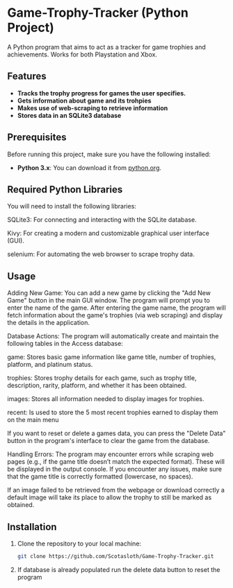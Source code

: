 # Game-Trophy-Tracker (Python Project)
A Python program that aims to act as a tracker for game trophies and achievements. Works for both Playstation and Xbox.
## **Features**

- **Tracks the trophy progress for games the user specifies.**
- **Gets information about game and its trohpies**
- **Makes use of web-scraping to retrieve information**
- **Stores data in an SQLite3 database**
  
## **Prerequisites**

Before running this project, make sure you have the following installed:

- **Python 3.x**: You can download it from [python.org](https://www.python.org/downloads/).

## **Required Python Libraries**

You will need to install the following libraries:

SQLite3: For connecting and interacting with the SQLite database.

Kivy: For creating a modern and customizable graphical user interface (GUI).

selenium: For automating the web browser to scrape trophy data.

## **Usage**

Adding New Game:
You can add a new game by clicking the "Add New Game" button in the main GUI window. The program will prompt you to enter the name of the game.
After entering the game name, the program will fetch information about the game's trophies (via web scraping) and display the details in the application.

Database Actions:
The program will automatically create and maintain the following tables in the Access database:

game: Stores basic game information like game title, number of trophies, platform, and platinum status.

trophies: Stores trophy details for each game, such as trophy title, description, rarity, platform, and whether it has been obtained.

images: Stores all information needed to display images for trophies.

recent: Is used to store the 5 most recent trophies earned to display them on the main menu

If you want to reset or delete a games data, you can press the "Delete Data" button in the program's interface to clear the game from the database.

Handling Errors:
The program may encounter errors while scraping web pages (e.g., if the game title doesn’t match the expected format). These will be displayed in the output console. If you encounter any issues, make sure that the game title is correctly formatted (lowercase, no spaces). 

If an image failed to be retrieved from the webpage or download correctly a default image will take its place to allow the trophy to still be marked as obtained.

## **Installation**

1. Clone the repository to your local machine:

   ```bash
   git clone https://github.com/Scotasloth/Game-Trophy-Tracker.git

2. If database is already populated run the delete data button to reset the program
